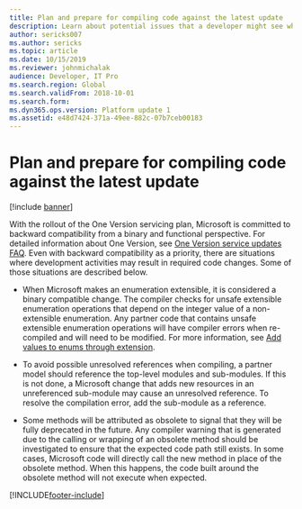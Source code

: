 ```yaml
---
title: Plan and prepare for compiling code against the latest update
description: Learn about potential issues that a developer might see when compiling partner code with the latest product updates.
author: sericks007
ms.author: sericks
ms.topic: article
ms.date: 10/15/2019
ms.reviewer: johnmichalak
audience: Developer, IT Pro
ms.search.region: Global
ms.search.validFrom: 2018-10-01
ms.search.form: 
ms.dyn365.ops.version: Platform update 1
ms.assetid: e48d7424-371a-49ee-882c-07b7ceb00183
---
```


# Plan and prepare for compiling code against the latest update

[!include [banner](../includes/banner.md)]

With the rollout of the One Version servicing plan, Microsoft is committed to backward compatibility from a binary and functional perspective. For detailed information about One Version, see [One Version service updates FAQ](../../fin-ops/get-started/one-version.md). Even with backward compatibility as a priority, there are situations where development activities may result in required code changes. Some of those situations are described below. 

- When Microsoft makes an enumeration extensible, it is considered a binary compatible change. The compiler checks for unsafe extensible enumeration operations that depend on the integer value of a non-extensible enumeration. Any partner code that contains unsafe extensible enumeration operations will have compiler errors when re-compiled and will need to be modified. For more information, see [Add values to enums through extension](../extensibility/add-enum-value.md).

- To avoid possible unresolved references when compiling, a partner model should reference the top-level modules and sub-modules. If this is not done, a Microsoft change that adds new resources in an unreferenced sub-module may cause an unresolved reference. To resolve the compilation error, add the sub-module as a reference.

- Some methods will be attributed as obsolete to signal that they will be fully deprecated in the future. Any compiler warning that is generated due to the calling or wrapping of an obsolete method should be investigated to ensure that the expected code path still exists. In some cases, Microsoft code will directly call the new method in place of the obsolete method. When this happens, the code built around the obsolete method will not execute when expected.


[!INCLUDE[footer-include](../../../includes/footer-banner.md)]